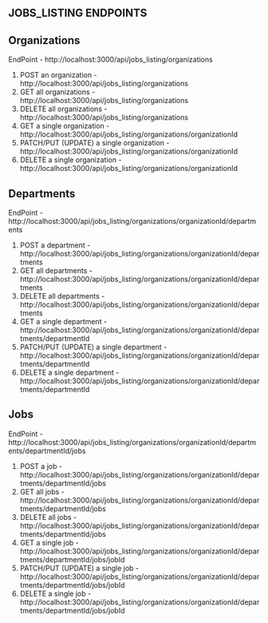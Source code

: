 ## JOBS_LISTING ENDPOINTS

## Organizations
EndPoint - http://localhost:3000/api/jobs_listing/organizations
1. POST an organization - http://localhost:3000/api/jobs_listing/organizations
2. GET all organizations - http://localhost:3000/api/jobs_listing/organizations
3. DELETE all organizations - http://localhost:3000/api/jobs_listing/organizations
4. GET a single organization - http://localhost:3000/api/jobs_listing/organizations/organizationId
5. PATCH/PUT (UPDATE) a single organization -  http://localhost:3000/api/jobs_listing/organizations/organizationId
6. DELETE a single organization - http://localhost:3000/api/jobs_listing/organizations/organizationId

## Departments
EndPoint - http://localhost:3000/api/jobs_listing/organizations/organizationId/departments
1. POST a department - http://localhost:3000/api/jobs_listing/organizations/organizationId/departments
2. GET all departments - http://localhost:3000/api/jobs_listing/organizations/organizationId/departments
3. DELETE all departments - http://localhost:3000/api/jobs_listing/organizations/organizationId/departments
4. GET a single department - http://localhost:3000/api/jobs_listing/organizations/organizationId/departments/departmentId
5. PATCH/PUT (UPDATE) a single department -  http://localhost:3000/api/jobs_listing/organizations/organizationId/departments/departmentId
6. DELETE a single department - http://localhost:3000/api/jobs_listing/organizations/organizationId/departments/departmentId

## Jobs
EndPoint - http://localhost:3000/api/jobs_listing/organizations/organizationId/departments/departmentId/jobs
1. POST a job - http://localhost:3000/api/jobs_listing/organizations/organizationId/departments/departmentId/jobs
2. GET all jobs - http://localhost:3000/api/jobs_listing/organizations/organizationId/departments/departmentId/jobs
3. DELETE all jobs - http://localhost:3000/api/jobs_listing/organizations/organizationId/departments/departmentId/jobs
4. GET a single job - http://localhost:3000/api/jobs_listing/organizations/organizationId/departments/departmentId/jobs/jobId
5. PATCH/PUT (UPDATE) a single job -  http://localhost:3000/api/jobs_listing/organizations/organizationId/departments/departmentId/jobs/jobId
6. DELETE a single job - http://localhost:3000/api/jobs_listing/organizations/organizationId/departments/departmentId/jobs/jobId

